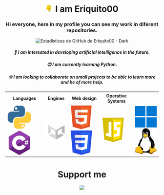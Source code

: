 <body>
  <h1 align="center"> <img src="https://raw.githubusercontent.com/Eriquito00/Eriquito00/main/gif/perfil.gif" alt="Inicio"> I am Eriquito00 </h1>
  <h3 align="center"> Hi everyone, here in my profile you can see my work in diferent repositories.</h3>
 
  <div align="center">
    <a>
        <img src="https://github-readme-stats.vercel.app/api?username=Eriquito00&show_icons=true&icon=github&theme=dark" alt="Estadísticas de GitHub de Eriquito00 - Dark" width="400">
    </a>
  </div>
  
  <h5 align="center">💟 I am interested in developing artificial intelligence in the future.</h5>
  <h5 align="center">😊 I am currently learning Python.</h5>
  <h5 align="center">♾️ I am looking to collaborate on small projects to be able to learn more and be of more help.</h5>

<table align="center">
  <tr>
    <th>Languages</th>
    <th>Engines</th>
    <th>Web design</th>
    <th>Operative Systems</th>
  </tr>
  <tr>
    <td>
      <img src="https://raw.githubusercontent.com/Eriquito00/Eriquito00/main/img/python.png" alt="Python">
      <img src="https://raw.githubusercontent.com/Eriquito00/Eriquito00/main/img/c-sharp.png" alt="C#">
    </td>
    <td>
      <img src="https://raw.githubusercontent.com/Eriquito00/Eriquito00/main/img/unity.png" alt="Unity">
    </td>
    <td>
      <img src="https://raw.githubusercontent.com/Eriquito00/Eriquito00/main/img/html.png" alt="HTML">
      <img src="https://raw.githubusercontent.com/Eriquito00/Eriquito00/main/img/css.png" alt="CSS">
    </td>
    <td>
      <img src="https://raw.githubusercontent.com/Eriquito00/Eriquito00/main/img/js.png" alt="JS">
    </td>
    <td>
      <img src="https://raw.githubusercontent.com/Eriquito00/Eriquito00/main/img/windows.png" alt="Windows">
      <img src="https://raw.githubusercontent.com/Eriquito00/Eriquito00/main/img/linux.png" alt="Linux">
    </td>
  </tr>
</table>

<h1 align="center">Support me</h1>
<div align="center">
  <a href="https://www.buymeacoffee.com/Eriquito00">
    <img src="https://img.buymeacoffee.com/button-api/?text=Buy me a coffee&emoji=☕&slug=Eriquito00&button_colour=5F7FFF&font_colour=ffffff&font_family=Poppins&outline_colour=000000&coffee_colour=FFDD00" width="300">
  </a>
</div>

</body>
